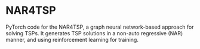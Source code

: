 # NAR4TSP
PyTorch code for the NAR4TSP, a graph neural network-based approach for solving TSPs.
It generates TSP solutions in a non-auto regressive (NAR) manner, and using reinforcement learning for training.

